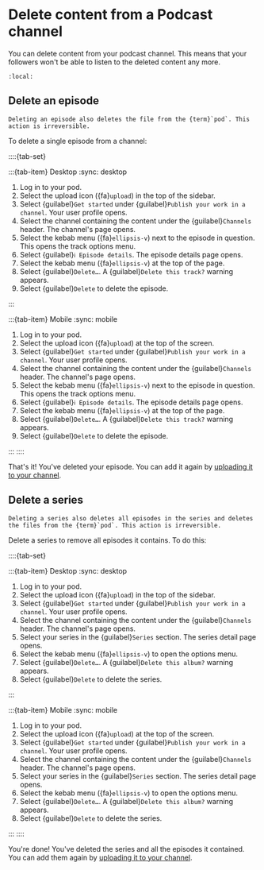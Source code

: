# Delete content from a Podcast channel

You can delete content from your podcast channel. This means that your followers won't be able to listen to the deleted content any more.

```{contents}
:local:
```

## Delete an episode

```{warning}
Deleting an episode also deletes the file from the {term}`pod`. This action is irreversible.
```

To delete a single episode from a channel:

::::{tab-set}

:::{tab-item} Desktop
:sync: desktop

1. Log in to your pod.
2. Select the upload icon ({fa}`upload`) in the top of the sidebar.
3. Select {guilabel}`Get started` under {guilabel}`Publish your work in a channel`. Your user profile opens.
4. Select the channel containing the content under the {guilabel}`Channels` header. The channel's page opens.
5. Select the kebab menu ({fa}`ellipsis-v`) next to the episode in question. This opens the track options menu.
6. Select {guilabel}`ℹ︎ Episode details`. The episode details page opens.
7. Select the kebab menu ({fa}`ellipsis-v`) at the top of the page.
8. Select {guilabel}`Delete…`. A {guilabel}`Delete this track?` warning appears.
9. Select {guilabel}`Delete` to delete the episode.

:::

:::{tab-item} Mobile
:sync: mobile

1. Log in to your pod.
2. Select the upload icon ({fa}`upload`) at the top of the screen.
3. Select {guilabel}`Get started` under {guilabel}`Publish your work in a channel`. Your user profile opens.
4. Select the channel containing the content under the {guilabel}`Channels` header. The channel's page opens.
5. Select the kebab menu ({fa}`ellipsis-v`) next to the episode in question. This opens the track options menu.
6. Select {guilabel}`ℹ︎ Episode details`. The episode details page opens.
7. Select the kebab menu ({fa}`ellipsis-v`) at the top of the page.
8. Select {guilabel}`Delete…`. A {guilabel}`Delete this track?` warning appears.
9. Select {guilabel}`Delete` to delete the episode.

:::
::::

That's it! You've deleted your episode. You can add it again by [uploading it to your channel](upload_podcast.md).

## Delete a series

```{warning}
Deleting a series also deletes all episodes in the series and deletes the files from the {term}`pod`. This action is irreversible.
```

Delete a series to remove all episodes it contains. To do this:

::::{tab-set}

:::{tab-item} Desktop
:sync: desktop

1. Log in to your pod.
2. Select the upload icon ({fa}`upload`) in the top of the sidebar.
3. Select {guilabel}`Get started` under {guilabel}`Publish your work in a channel`. Your user profile opens.
4. Select the channel containing the content under the {guilabel}`Channels` header. The channel's page opens.
5. Select your series in the {guilabel}`Series` section. The series detail page opens.
6. Select the kebab menu ({fa}`ellipsis-v`) to open the options menu.
7. Select {guilabel}`Delete…`. A {guilabel}`Delete this album?` warning appears.
8. Select {guilabel}`Delete` to delete the series.

:::

:::{tab-item} Mobile
:sync: mobile

1. Log in to your pod.
2. Select the upload icon ({fa}`upload`) at the top of the screen.
3. Select {guilabel}`Get started` under {guilabel}`Publish your work in a channel`. Your user profile opens.
4. Select the channel containing the content under the {guilabel}`Channels` header. The channel's page opens.
5. Select your series in the {guilabel}`Series` section. The series detail page opens.
6. Select the kebab menu ({fa}`ellipsis-v`) to open the options menu.
7. Select {guilabel}`Delete…`. A {guilabel}`Delete this album?` warning appears.
8. Select {guilabel}`Delete` to delete the series.

:::
::::

You're done! You've deleted the series and all the episodes it contained. You can add them again by [uploading it to your channel](upload_podcast.md).
